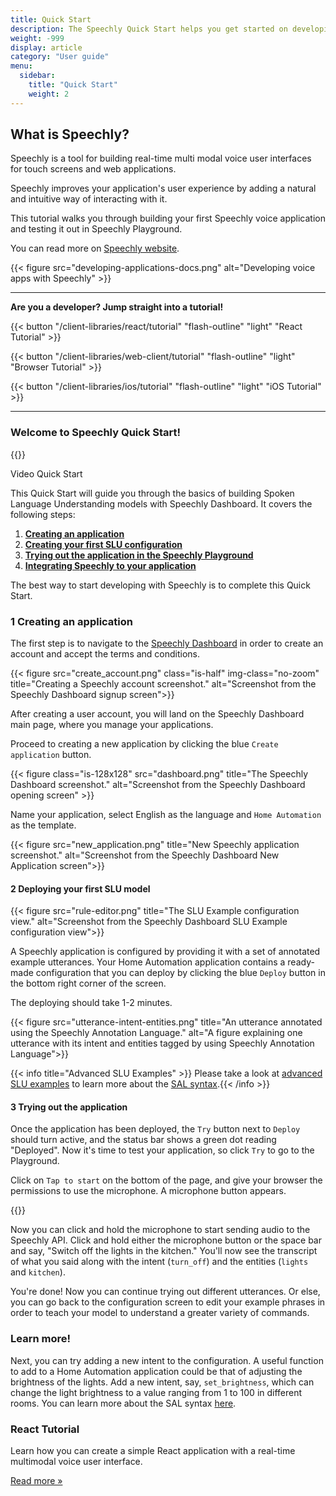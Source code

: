 ```yaml
---
title: Quick Start
description: The Speechly Quick Start helps you get started on developing with Speechly Dashboard. 
weight: -999
display: article
category: "User guide"
menu:
  sidebar:
    title: "Quick Start"
    weight: 2
---
```


## What is Speechly?

Speechly is a tool for building real-time multi modal voice user interfaces for touch screens and web applications. 

Speechly improves your application's user experience by adding a natural and intuitive way of interacting with it.

This tutorial walks you through building your first Speechly voice application and testing it out in Speechly Playground. 

You can read more on [Speechly website](https://www.speechly.com/).

{{< figure src="developing-applications-docs.png" alt="Developing voice apps with Speechly" >}}

--- 
**Are you a developer? Jump straight into a tutorial!**

{{< button "/client-libraries/react/tutorial" "flash-outline" "light" "React Tutorial" >}}

{{< button "/client-libraries/web-client/tutorial" "flash-outline" "light" "Browser Tutorial" >}}

{{< button "/client-libraries/ios/tutorial" "flash-outline" "light" "iOS Tutorial" >}}

--- 

### Welcome to Speechly Quick Start!

{{<youtube PVYEMqnykro>}}

Video Quick Start

This Quick Start will guide you through the basics of building Spoken Language Understanding models with Speechly Dashboard. It covers the following steps:

1. **[Creating an application](#1-creating-an-application)**
2. **[Creating your first SLU configuration](#2-deploying-your-first-slu-model)**
3. **[Trying out the application in the Speechly Playground](#3-trying-out-the-application)**
4. **[Integrating Speechly to your application](#learn-more)**

The best way to start developing with Speechly is to complete this Quick Start.

### 1 Creating an application

The first step is to navigate to the [Speechly Dashboard](https://www.speechly.com/dashboard/) in order to create an account and accept the terms and conditions. 

{{< figure src="create_account.png" class="is-half" img-class="no-zoom" title="Creating a Speechly account screenshot." alt="Screenshot from the Speechly Dashboard signup screen">}}

After creating a user account, you will land on the Speechly Dashboard main page, where you manage your applications.

Proceed to creating a new application by clicking the blue `Create application` button. 

{{< figure class="is-128x128" src="dashboard.png" title="The Speechly Dashboard screenshot." alt="Screenshot from the Speechly Dashboard opening screen" >}} 

Name your application, select English as the language and `Home Automation` as the template.

{{< figure src="new_application.png" title="New Speechly application screenshot." alt="Screenshot from the Speechly Dashboard New Application screen">}}

#### 2 Deploying your first SLU model

{{< figure src="rule-editor.png" title="The SLU Example configuration view." alt="Screenshot from the Speechly Dashboard SLU Example configuration view">}}

A Speechly application is configured by providing it with a set of annotated example utterances. Your Home Automation application contains a ready-made configuration that you can deploy by clicking the blue `Deploy` button in the bottom right corner of the screen. 

The deploying should take 1-2 minutes. 

{{< figure src="utterance-intent-entities.png" title="An utterance annotated using the Speechly Annotation Language." alt="A figure explaining one utterance with its intent and entities tagged by using Speechly Annotation Language">}}

{{< info title="Advanced SLU Examples" >}} Please take a look at [advanced SLU examples](https://docs.speechly.com/slu-examples/editing-slu-examples/#advanced-syntax-features) to learn more about the [SAL syntax](/slu-examples/editing-slu-examples/).{{< /info >}}

#### 3 Trying out the application

Once the application has been deployed, the `Try` button next to `Deploy` should turn active, and the status bar shows a green dot reading "Deployed". Now it's time to test your application, so click `Try` to go to the Playground.

Click on `Tap to start` on the bottom of the page, and give your browser the permissions to use the microphone. A microphone button appears.

{{<videoloop src="permissions-in-playground.webm" >}}

Now you can click and hold the microphone to start sending audio to the Speechly API. Click and hold either the microphone button or the space bar and say, "Switch off the lights in the kitchen." You'll now see the transcript of what you said along with the intent (`turn_off`) and the entities (`lights` and `kitchen`).

You're done! Now you can continue trying out different utterances. Or else, you can go back to the configuration screen to edit your example phrases in order to teach your model to understand a greater variety of commands. 

### Learn more!

Next, you can try adding a new intent to the configuration. A useful function to add to a Home Automation application could be that of adjusting the brightness of the lights. Add a new intent, say, `set_brightness`, which can change the light brightness to a value ranging from 1 to 100 in different rooms. You can learn more about the SAL syntax [here](/slu-examples/editing-slu-examples/).

### React Tutorial 

Learn how you can create a simple React application with a real-time multimodal voice user interface.

[Read more &raquo;](/client-libraries/react-client/)

